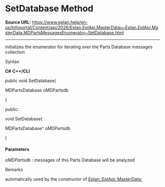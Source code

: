 # SetDatabase Method

**Source URL:** https://www.eplan.help/en-us/Infoportal/Content/api/2026/Eplan.EplApi.MasterDatau~Eplan.EplApi.MasterData.MDPartsMessagesEnumerator~SetDatabase.html

---

initializes the enumerator for iterating over the Parts Database messages collection

Syntax

**C#**
**C++/CLI**


public void SetDatabase( 

   MDPartsDatabase oMDPartsdb

)

public:

void SetDatabase( 

   MDPartsDatabase^ oMDPartsdb

)


#### Parameters

*oMDPartsdb*
:   messages of this Parts Database will be analyzed

Remarks

automatically used by the constructor of [Eplan::EplApi::MasterData:](Eplan.EplApi.MasterDatau~Eplan.EplApi.MasterData.MDPartsDatabaseMessages.html)

